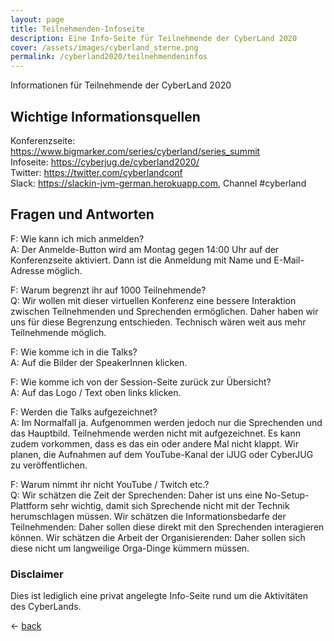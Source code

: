 ```yaml
---
layout: page
title: Teilnehmenden-Infoseite
description: Eine Info-Seite für Teilnehmende der CyberLand 2020
cover: /assets/images/cyberland_sterne.png
permalink: /cyberland2020/teilnehmendeninfos
---
```


Informationen für Teilnehmende der CyberLand 2020

## Wichtige Informationsquellen

Konferenzseite: <https://www.bigmarker.com/series/cyberland/series_summit>  
Infoseite: <https://cyberjug.de/cyberland2020/>  
Twitter: <https://twitter.com/cyberlandconf>  
Slack: <https://slackin-jvm-german.herokuapp.com>, Channel #cyberland  

## Fragen und Antworten

F: Wie kann ich mich anmelden?  
A: Der Anmelde-Button wird am Montag gegen 14:00 Uhr auf der Konferenzseite aktiviert. Dann ist die Anmeldung mit Name und E-Mail-Adresse möglich.

F: Warum begrenzt ihr auf 1000 Teilnehmende?  
Q: Wir wollen mit dieser virtuellen Konferenz eine bessere Interaktion zwischen Teilnehmenden und Sprechenden ermöglichen. Daher haben wir uns für diese Begrenzung entschieden. Technisch wären weit aus mehr Teilnehmende möglich.

F: Wie komme ich in die Talks?  
A: Auf die Bilder der SpeakerInnen klicken.

F: Wie komme ich von der Session-Seite zurück zur Übersicht?  
A: Auf das Logo / Text oben links klicken.

F: Werden die Talks aufgezeichnet?  
A: Im Normalfall ja. Aufgenommen werden jedoch nur die Sprechenden und das Hauptbild. Teilnehmende werden nicht mit aufgezeichnet. Es kann zudem vorkommen, dass es das ein oder andere Mal nicht klappt. Wir planen, die Aufnahmen auf dem YouTube-Kanal der iJUG oder CyberJUG zu veröffentlichen.

F: Warum nimmt ihr nicht YouTube / Twitch etc.?  
Q: Wir schätzen die Zeit der Sprechenden: Daher ist uns eine No-Setup-Plattform sehr wichtig, damit sich Sprechende nicht mit der Technik herumschlagen müssen. Wir schätzen die Informationsbedarfe der Teilnehmenden: Daher sollen diese direkt mit den Sprechenden interagieren können. Wir schätzen die Arbeit der Organisierenden: Daher sollen sich diese nicht um langweilige Orga-Dinge kümmern müssen.


### Disclaimer

Dies ist lediglich eine privat angelegte Info-Seite rund um die Aktivitäten des CyberLands.

&lt;- [back](./)